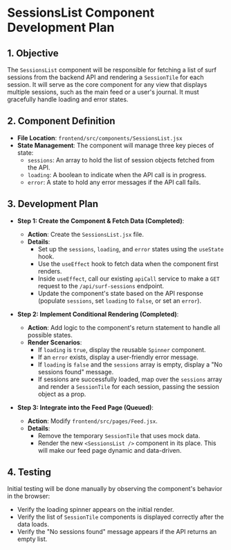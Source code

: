 # SessionsList Component Development Plan

## 1. Objective

The `SessionsList` component will be responsible for fetching a list of surf sessions from the backend API and rendering a `SessionTile` for each session. It will serve as the core component for any view that displays multiple sessions, such as the main feed or a user's journal. It must gracefully handle loading and error states.

## 2. Component Definition

-   **File Location**: `frontend/src/components/SessionsList.jsx`
-   **State Management**: The component will manage three key pieces of state:
    -   `sessions`: An array to hold the list of session objects fetched from the API.
    -   `loading`: A boolean to indicate when the API call is in progress.
    -   `error`: A state to hold any error messages if the API call fails.

## 3. Development Plan

-   **Step 1: Create the Component & Fetch Data (Completed)**:
    -   **Action**: Create the `SessionsList.jsx` file.
    -   **Details**:
        -   Set up the `sessions`, `loading`, and `error` states using the `useState` hook.
        -   Use the `useEffect` hook to fetch data when the component first renders.
        -   Inside `useEffect`, call our existing `apiCall` service to make a `GET` request to the `/api/surf-sessions` endpoint.
        -   Update the component's state based on the API response (populate `sessions`, set `loading` to `false`, or set an `error`).

-   **Step 2: Implement Conditional Rendering (Completed)**:
    -   **Action**: Add logic to the component's return statement to handle all possible states.
    -   **Render Scenarios**:
        -   If `loading` is `true`, display the reusable `Spinner` component.
        -   If an `error` exists, display a user-friendly error message.
        -   If `loading` is `false` and the `sessions` array is empty, display a "No sessions found" message.
        -   If sessions are successfully loaded, map over the `sessions` array and render a `SessionTile` for each session, passing the session object as a prop.

-   **Step 3: Integrate into the Feed Page (Queued)**:
    -   **Action**: Modify `frontend/src/pages/Feed.jsx`.
    -   **Details**:
        -   Remove the temporary `SessionTile` that uses mock data.
        -   Render the new `<SessionsList />` component in its place. This will make our feed page dynamic and data-driven.

## 4. Testing

Initial testing will be done manually by observing the component's behavior in the browser:
-   Verify the loading spinner appears on the initial render.
-   Verify the list of `SessionTile` components is displayed correctly after the data loads.
-   Verify the "No sessions found" message appears if the API returns an empty list.
